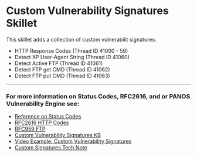 # Custom Vulnerability Signatures Skillet

This skillet adds a collection of custom vulnerabilit signatures:
* HTTP Response Codes (Thread ID 41000 - 59)
* Detect XP User-Agent String (Thread ID 41060)
* Detect Active FTP (Thread ID 41061)
* Detect FTP get CMD (Thread ID 41062)
* Detect FTP put CMD (Thread ID 41063)

---

### For more information on Status Codes, RFC2616, and or PANOS Vulnerability Engine see:

* [Reference on Status Codes](https://www.w3.org/Protocols/rfc2616/rfc2616-sec6.html)
* [RFC2616 HTTP Codes](https://www.ietf.org/rfc/rfc2616.txt "IETF")
* [RFC959 FTP](https://tools.ietf.org/html/rfc959 "IETF")
* [Custom Vulnerability Signatures KB](https://knowledgebase.paloaltonetworks.com/KCSArticleDetail?id=kA10g000000ClSOCA0)
* [Video Example: Custom Vulnerability Signatures](https://knowledgebase.paloaltonetworks.com/KCSArticleDetail?id=kA10g000000ClS5CAK)
* [Custom Signatures Tech Note](https://knowledgebase.paloaltonetworks.com/servlet/fileField?entityId=ka10g000000D8PtAAK&field=Attachment_1__Body__s)



